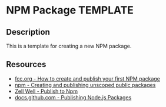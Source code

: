 # NPM Package TEMPLATE

## Description

This is a template for creating a new NPM package.

## Resources
- [fcc.org - How to create and publish your first NPM package](https://www.freecodecamp.org/news/how-to-create-and-publish-your-first-npm-package/)
- [npm - Creating and publishing unscoped public packages](https://docs.npmjs.com/creating-and-publishing-unscoped-public-packages)
- [Zell Well - Publish to Npm](https://zellwk.com/blog/publish-to-npm/)
- [docs.github.com - Publishing Node.js Packages](https://docs.github.com/en/actions/publishing-packages/publishing-nodejs-packages)
